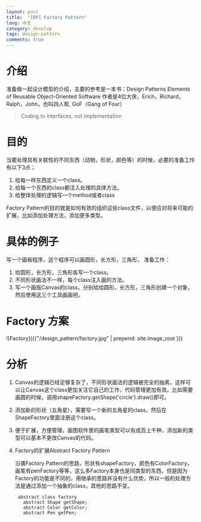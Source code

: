 ```yaml
---
layout: post
title:  "[DP] Factory Pattern"
lang: 中文
category: develop
tags: design-pattern
comments: true
---
```


# 介绍
准备做一起设计模型的介绍，主要的参考是一本书：Design Patterns Elements of Reusable Object-Oriented Software
作者是4位大侠，Erich，Richard，Ralph，John，也叫四人帮, GoF（Gang of Four）
> Coding to interfaces, not implementation

# 目的
当要处理具有关联性的不同东西（动物，形状，颜色等）的时候，必要的准备工作有以下3点；

1. 给每一样东西定义一个class。
2. 给每一个东西的class都注入处理的具体方法。
3. 给整体处理的逻辑写一个method或者class

Factory Pattern的目的就是如何有效的组织这些class文件，以便应对将来可能的扩展，比如添加处理方法，添加更多类型。

# 具体的例子

写一个画板程序，这个程序可以画圆形，长方形，三角形， 准备工作：
1. 给圆形，长方形，三角形各写一个class。
2. 不同形状画法不一样，每个class注入画的方法。
3. 写一个画版Canvas的class，分别给给圆形，长方形，三角形创建一个对象，然后使用这三个工具画画吧。

# Factory 方案

![Factory]({{"/design_pattern/factory.jpg" | prepend: site.image_root }})

# 分析

1. Canvas的逻辑已经足够复杂了，不同形状画法的逻辑被完全的抽离，这样可以让Canvas这个class更加关注它自己的工作，代码管理更加有效。比如需要画圆的时候，调用shapeFactory.getShape('circle').draw()即可。

2. 添加新的形状（五角星），需要写一个新的五角星的class，然后在ShapeFactory里面注册这个class。

3. 便于扩展，方便管理，画图软件里的画笔类型可以有成百上千种，添加新的类型可以基本不更改Canvas的代码。

4. Factory的扩展Abstract Factory Pattern

    沿袭Factory Pattern的思路，形状有shapeFactory，颜色有ColorFactory，画笔有penFactory等等，这么多Factory本身也是同类型的东西，但是因为Factory的功能是不同的，用继承的思路并没有什么优势，所以一般的处理方法是通过添加一个抽象的class，其他的思路不变。

        abstract class factory
          abstract Shape getShape;
          abstract Color getColor;
          abstract Pen getPen;
